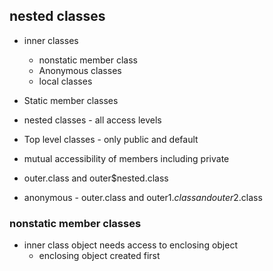 ## nested classes
- inner classes
  - nonstatic member class
  - Anonymous classes
  - local classes
- Static member classes

- nested classes - all access levels
- Top level classes - only public and default

- mutual accessibility of members including private
- outer.class and outer$nested.class

- anonymous - outer.class and outer$1.class and outer$2.class
### nonstatic member classes

- inner class object needs access to enclosing object
    - enclosing object created first